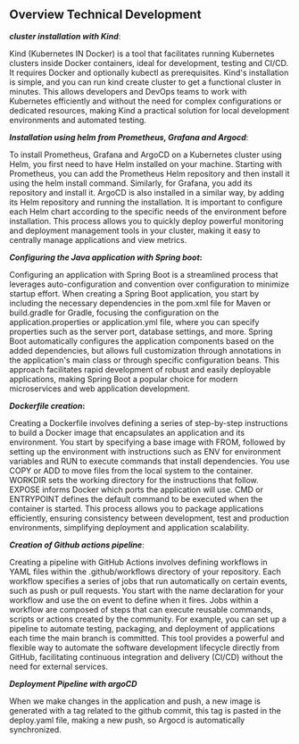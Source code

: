 
## Overview Technical Development

**_cluster installation with Kind_**:

Kind (Kubernetes IN Docker) is a tool that facilitates running Kubernetes clusters inside Docker containers, ideal for development, testing and CI/CD. It requires Docker and optionally kubectl as prerequisites. Kind's installation is simple, and you can run kind create cluster to get a functional cluster in minutes. This allows developers and DevOps teams to work with Kubernetes efficiently and without the need for complex configurations or dedicated resources, making Kind a practical solution for local development environments and automated testing.

**_Installation using helm from Prometheus, Grafana and Argocd_**:


To install Prometheus, Grafana and ArgoCD on a Kubernetes cluster using Helm, you first need to have Helm installed on your machine. Starting with Prometheus, you can add the Prometheus Helm repository and then install it using the helm install command. Similarly, for Grafana, you add its repository and install it. ArgoCD is also installed in a similar way, by adding its Helm repository and running the installation. It is important to configure each Helm chart according to the specific needs of the environment before installation. This process allows you to quickly deploy powerful monitoring and deployment management tools in your cluster, making it easy to centrally manage applications and view metrics.


**_Configuring the Java application with Spring boot_:**

Configuring an application with Spring Boot is a streamlined process that leverages auto-configuration and convention over configuration to minimize startup effort. When creating a Spring Boot application, you start by including the necessary dependencies in the pom.xml file for Maven or build.gradle for Gradle, focusing the configuration on the application.properties or application.yml file, where you can specify properties such as the server port, database settings, and more. Spring Boot automatically configures the application components based on the added dependencies, but allows full customization through annotations in the application's main class or through specific configuration beans. This approach facilitates rapid development of robust and easily deployable applications, making Spring Boot a popular choice for modern microservices and web application development.


**_Dockerfile creation_:**

Creating a Dockerfile involves defining a series of step-by-step instructions to build a Docker image that encapsulates an application and its environment. You start by specifying a base image with FROM, followed by setting up the environment with instructions such as ENV for environment variables and RUN to execute commands that install dependencies. You use COPY or ADD to move files from the local system to the container. WORKDIR sets the working directory for the instructions that follow. EXPOSE informs Docker which ports the application will use. CMD or ENTRYPOINT defines the default command to be executed when the container is started. This process allows you to package applications efficiently, ensuring consistency between development, test and production environments, simplifying deployment and application scalability.


**_Creation of Github actions pipeline_**:

Creating a pipeline with GitHub Actions involves defining workflows in YAML files within the .github/workflows directory of your repository. Each workflow specifies a series of jobs that run automatically on certain events, such as push or pull requests. You start with the name declaration for your workflow and use the on event to define when it fires. Jobs within a workflow are composed of steps that can execute reusable commands, scripts or actions created by the community. For example, you can set up a pipeline to automate testing, packaging, and deployment of applications each time the main branch is committed. This tool provides a powerful and flexible way to automate the software development lifecycle directly from GitHub, facilitating continuous integration and delivery (CI/CD) without the need for external services.


**_Deployment Pipeline with argoCD_**

When we make changes in the application and push, a new image is generated with a tag related to the github commit, this tag is pasted in the deploy.yaml file, making a new push, so Argocd is automatically synchronized.




















